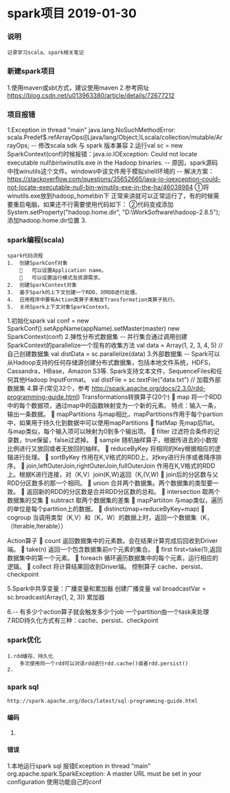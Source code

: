 spark项目 2019-01-30
====
### 说明
    记录学习scala、spark相关笔记
### 新建spark项目
1.使用maven或sbt方式，建议使用maven
2.参考网址 https://blog.csdn.net/u013963380/article/details/72677212

### 项目报错
1.Exception in thread "main" java.lang.NoSuchMethodError: scala.Predef$.refArrayOps([Ljava/lang/Object;)Lscala/collection/mutable/ArrayOps;
    -- 修改scala sdk 与 spark 版本兼容
2.运行val sc = new SparkContext(conf)时候报错：java.io.IOException: Could not locate executable null\bin\winutils.exe in the Hadoop binaries.
    -- 原因，spark源码中找winutils这个文件。windows中该文件用于模拟shell环境的
    -- 解决方案：https://stackoverflow.com/questions/35652665/java-io-ioexception-could-not-locate-executable-null-bin-winutils-exe-in-the-ha/46038984
    ①将winutils.exe放到hadoop_home\bin下
    正常来讲就可以正常运行了，有的时候需要重启电脑，如果还不行需要使用代码如下：
    ②代码变成添加System.setProperty("hadoop.home.dir", "D:\\WorkSoftware\\hadoop-2.8.5"); 添加hadoop.home.dir位置
3.

### spark编程(scala)
    spark代码流程
    1.	创建SparkConf对象
        	可以设置Application name。
        	可以设置运行模式及资源需求。
    2.	创建SparkContext对象
    3.	基于Spark的上下文创建一个RDD，对RDD进行处理。
    4.	应用程序中要有Action类算子来触发Transformation类算子执行。
    5.	关闭Spark上下文对象SparkContext。

1.初始化spark
    val conf = new SparkConf().setAppName(appName).setMaster(master)
    new SparkContext(conf)
2.弹性分布式数据集
    -- 并行集合通过调用创建SparkContext的parallelize一个现有的收集方法
    val data = Array(1, 2, 3, 4, 5) // 自己创建数据集
    val distData = sc.parallelize(data)
3.外部数据集
    -- Spark可以从Hadoop支持的任何存储源创建分布式数据集，包括本地文件系统，HDFS，Cassandra，HBase，Amazon S3等.
       Spark支持文本文件，SequenceFiles和任何其他Hadoop InputFormat。
    val distFile = sc.textFile("data.txt")  //  加载外部数据集
4.算子(常见32个，参考 http://spark.apache.org/docs/2.3.0/rdd-programming-guide.html)
Transformations转换算子(20个)
  	map
  将一个RDD中的每个数据项，通过map中的函数映射变为一个新的元素。
  特点：输入一条，输出一条数据。
  	mapPartitions
   与map相比，mapPartitions作用于每个partion中，如果用于持久化到数据中可以使用mapPartitions
  	flatMap
  先map后flat。与map类似，每个输入项可以映射为0到多个输出项。
  	filter
  过滤符合条件的记录数，true保留，false过滤掉。
  	sample
  随机抽样算子，根据传进去的小数按比例进行又放回或者无放回的抽样。
  	reduceByKey
  将相同的Key根据相应的逻辑进行处理。
  	sortByKey
  作用在K,V格式的RDD上，对key进行升序或者降序排序。
  	join,leftOuterJoin,rightOuterJoin,fullOuterJoin
  作用在K,V格式的RDD上。根据K进行连接，对（K,V）join(K,W)返回（K,(V,W)
  	join后的分区数与父RDD分区数多的那一个相同。
  	union
  合并两个数据集。两个数据集的类型要一致。
  	返回新的RDD的分区数是合并RDD分区数的总和。
  	intersection
  取两个数据集的交集
  	subtract
  取两个数据集的差集
  	mapPartiiton
  与map类似，遍历的单位是每个partition上的数据。
  	distinct(map+reduceByKey+map)
  	cogroup 
  当调用类型（K,V）和（K，W）的数据上时，返回一个数据集（K，（Iterable<V>,Iterable<W>））

Action算子
  	count
  返回数据集中的元素数。会在结果计算完成后回收到Driver端。
  	take(n)
  返回一个包含数据集前n个元素的集合。
  	first
  first=take(1),返回数据集中的第一个元素。
  	foreach
  循环遍历数据集中的每个元素，运行相应的逻辑。
  	collect
  将计算结果回收到Driver端。
控制算子
cache、persist、checkpoint

5.Spark中共享变量：广播变量和累加器
创建广播变量
    val broadcastVar = sc.broadcast(Array(1, 2, 3))
累加器

6.-- 有多少个action算子就会触发多少个job
  一个partition由一个task来处理
7.RDD持久化方式有三种：cache、persist、checkpoint

### spark优化
    1.rdd缓存、持久化
        多次使用同一个rdd可以对该rdd进行rdd.cache()或者rdd.persist()
    2.

### spark sql
    http://spark.apache.org/docs/latest/sql-programming-guide.html
    
#### 编码
1.

#### 错误
1.本地运行spark sql 报错Exception in thread "main" org.apache.spark.SparkException: A master URL must be set in your configuration
使用功能自己的conf 